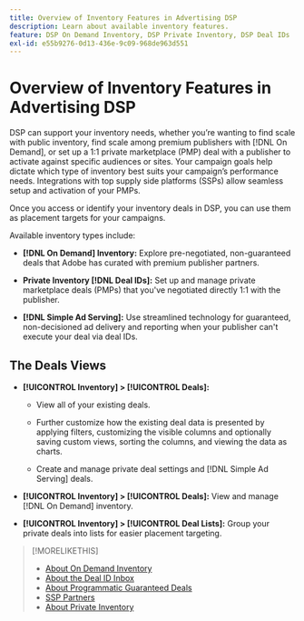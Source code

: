 ```yaml
---
title: Overview of Inventory Features in Advertising DSP
description: Learn about available inventory features.
feature: DSP On Demand Inventory, DSP Private Inventory, DSP Deal IDs
exl-id: e55b9276-0d13-436e-9c09-968de963d551
---
```

# Overview of Inventory Features in Advertising DSP

DSP can support your inventory needs, whether you’re wanting to find scale with public inventory, find scale among premium publishers with [!DNL On Demand], or set up a 1:1 private marketplace (PMP) deal with a publisher to activate against specific audiences or sites. Your campaign goals help dictate which type of inventory best suits your campaign’s performance needs. Integrations with top supply side platforms (SSPs) allow seamless setup and activation of your PMPs.

Once you access or identify your inventory deals in DSP, you can use them as placement targets for your campaigns.

Available inventory types include:

* **[!DNL On Demand] Inventory:** Explore pre-negotiated, non-guaranteed deals that Adobe has curated with premium publisher partners.

* **Private Inventory [!DNL Deal IDs]:** Set up and manage private marketplace deals (PMPs) that you've negotiated directly 1:1 with the publisher. 

* **[!DNL Simple Ad Serving]:** Use streamlined technology for guaranteed, non-decisioned ad delivery and reporting when your publisher can't execute your deal via deal IDs.

## The Deals Views

* **[!UICONTROL Inventory] > [!UICONTROL Deals]:**

  * View all of your existing deals.

  * Further customize how the existing deal data is presented by applying filters, customizing the visible columns and optionally saving custom views, sorting the columns, and viewing the data as charts.
  
  * Create and manage private deal settings and [!DNL Simple Ad Serving] deals.

* **[!UICONTROL Inventory] > [!UICONTROL Deals]:** View and manage [!DNL On Demand] inventory.

* **[!UICONTROL Inventory] > [!UICONTROL Deal Lists]:** Group your private deals into lists for easier placement targeting. 

>[!MORELIKETHIS]
>
>* [About On Demand Inventory](on-demand-inventory-about.md)
>* [About the Deal ID Inbox](deal-id-inbox-about.md)
>* [About Programmatic Guaranteed Deals](programmatic-guaranteed-about.md)
>* [SSP Partners](ssp-partners.md)
>* [About Private Inventory](private-inventory-about.md)
